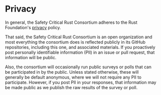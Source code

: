 # Privacy

In general, the Safety Critical Rust Consortium adheres to the Rust Foundation's [privacy] 
policy. 

That said, the Safety Critical Rust Consortium is an open organization and most everything the consortium does is reflected publicly in its GitHub repositories, including this one, and associated materials. If you proactively post personally identifiable information (PII) in an issue or pull request, that information will be public. 

Also, the consortium will occasionally run public surveys or polls that can be participated in by the public. Unless stated otherwise, these will generally be default anonymous, where we will not require any PII to participate. However, if you post PII in your responses, that information may be made public as we publish the raw results of the survey or poll. 

[privacy]: https://rustfoundation.org/policy/privacy-policy/